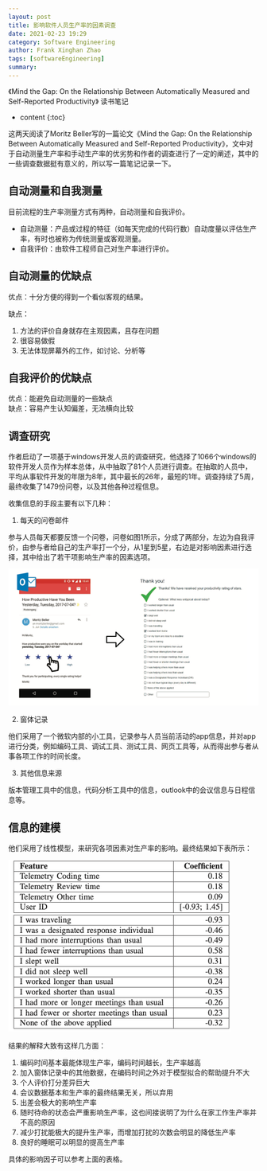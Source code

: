 ```yaml
---
layout: post
title: 影响软件人员生产率的因素调查
date: 2021-02-23 19:29
category: Software Engineering
author: Frank Xinghan Zhao  
tags: [softwareEngineering]
summary: 
---
```


《Mind the Gap: On the Relationship Between Automatically Measured and Self-Reported Productivity》 读书笔记




* content
{:toc}

这两天阅读了Moritz Beller写的一篇论文《Mind the Gap: On the Relationship Between Automatically Measured and Self-Reported Productivity》，文中对于自动测量生产率和手动生产率的优劣势和作者的调查进行了一定的阐述，其中的一些调查数据挺有意义的，所以写一篇笔记记录一下。

## 自动测量和自我测量

目前流程的生产率测量方式有两种，自动测量和自我评价。

- 自动测量：产品或过程的特征（如每天完成的代码行数）自动度量以评估生产率，有时也被称为传统测量或客观测量。
- 自我评价：由软件工程师自己对生产率进行评价。

## 自动测量的优缺点

优点：十分方便的得到一个看似客观的结果。

缺点：
1. 方法的评价自身就存在主观因素，且存在问题
2. 很容易做假
3. 无法体现屏幕外的工作，如讨论、分析等

## 自我评价的优缺点

优点：能避免自动测量的一些缺点    
缺点：容易产生认知偏差，无法横向比较

## 调查研究

作者启动了一项基于windows开发人员的调查研究，他选择了1066个windows的软件开发人员作为样本总体，从中抽取了81个人员进行调查。在抽取的人员中，平均从事软件开发的年限为8年，其中最长的26年，最短的1年。调查持续了5周，最终收集了1479份问卷，以及其他各种过程信息。

收集信息的手段主要有以下几种：

1. 每天的问卷邮件

参与人员每天都要反馈一个问卷，问卷如图1所示，分成了两部分，左边为自我评价，由参与者给自己的生产率打一个分，从1星到5星，右边是对影响因素进行选择，其中给出了若干项影响生产率的因素选项。

![wenjuan](../images/20210223.png)

2. 窗体记录

他们采用了一个微软内部的小工具，记录参与人员当前活动的app信息，并对app进行分类，例如编码工具、调试工具、测试工具、网页工具等，从而得出参与者从事各项工作的时间长度。

3. 其他信息来源

版本管理工具中的信息，代码分析工具中的信息，outlook中的会议信息与日程信息等。

## 信息的建模

他们采用了线性模型，来研究各项因素对生产率的影响。最终结果如下表所示：

![结果](../images/20210223-2.png)

结果的解释大致有这样几方面：

1. 编码时间基本最能体现生产率，编码时间越长，生产率越高
2. 加入窗体记录中的其他数据，在编码时间之外对于模型拟合的帮助提升不大
3. 个人评价打分差异巨大
4. 会议数据基本和生产率的最终结果无关，所以弃用
5. 出差会极大的影响生产率
6. 随时待命的状态会严重影响生产率，这也间接说明了为什么在家工作生产率并不高的原因
7. 减少打扰能极大的提升生产率，而增加打扰的次数会明显的降低生产率
8. 良好的睡眠可以明显的提高生产率

具体的影响因子可以参考上面的表格。






